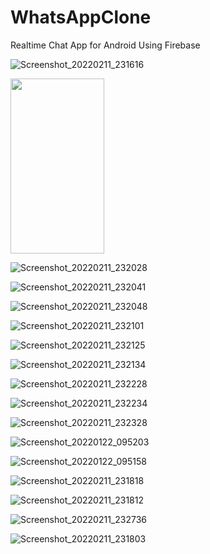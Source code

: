 # WhatsAppClone
Realtime Chat App for Android Using Firebase

![Screenshot_20220211_231616](https://user-images.githubusercontent.com/83459053/153644510-e554e4bb-40c2-4852-a666-60ed609a267f.jpg)  


<img src="https://user-images.githubusercontent.com/16319829/81180309-2b51f000-8fee-11ea-8a78-ddfe8c3412a7.png" width="150" height="280">


![Screenshot_20220211_232028](https://user-images.githubusercontent.com/83459053/153645115-d0bb18f8-dfc4-41b8-a8c7-ea9f8a2bdefc.jpg) 


![Screenshot_20220211_232041](https://user-images.githubusercontent.com/83459053/153645180-1981f1c4-0166-41d8-af63-e93fb5743bd7.jpg)


![Screenshot_20220211_232048](https://user-images.githubusercontent.com/83459053/153645321-d1400116-c2ce-4203-9344-b710f52ea678.jpg)


![Screenshot_20220211_232101](https://user-images.githubusercontent.com/83459053/153645344-ff8f75c5-229b-4e8c-94ad-5853f3992d7d.jpg)


![Screenshot_20220211_232125](https://user-images.githubusercontent.com/83459053/153645356-3de16aa2-3420-46bf-8bb6-00575b6f5c6b.jpg)


![Screenshot_20220211_232134](https://user-images.githubusercontent.com/83459053/153645377-45eb2995-0f4b-48f8-a4d0-eddc6018a53f.jpg)


![Screenshot_20220211_232228](https://user-images.githubusercontent.com/83459053/153645408-f3c6dd32-31ec-4728-aa6a-468456a17072.jpg)


![Screenshot_20220211_232234](https://user-images.githubusercontent.com/83459053/153645438-f5d12766-2658-43b6-a73c-c38a08c0b722.jpg)


![Screenshot_20220211_232328](https://user-images.githubusercontent.com/83459053/153645465-a5540d73-8d97-4e0a-8d60-b2717ccbb3b6.jpg)


![Screenshot_20220122_095203](https://user-images.githubusercontent.com/83459053/153645497-4949ff23-7f22-42c5-87c0-a5a211bc44f7.jpg)


![Screenshot_20220122_095158](https://user-images.githubusercontent.com/83459053/153645529-fe451196-5762-4fbe-8f76-349dd5fba479.jpg)


![Screenshot_20220211_231818](https://user-images.githubusercontent.com/83459053/153645553-951538e5-830b-4626-bd3b-123d60cd6a0c.jpg)


![Screenshot_20220211_231812](https://user-images.githubusercontent.com/83459053/153645611-aedaa0ee-ddbc-4e29-9433-97235b39032c.jpg)


![Screenshot_20220211_232736](https://user-images.githubusercontent.com/83459053/153645640-148ca6b2-a0e4-4bc8-b379-c119bb083830.jpg)


![Screenshot_20220211_231803](https://user-images.githubusercontent.com/83459053/153645659-deac1f95-69ef-4415-b1fc-51e6c9f27de6.jpg)


